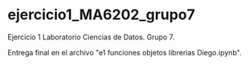 # ejercicio1_MA6202_grupo7
Ejercicio 1 Laboratorio Ciencias de Datos. Grupo 7.


Entrega final en el archivo "e1 funciones objetos librerias Diego.ipynb". 
